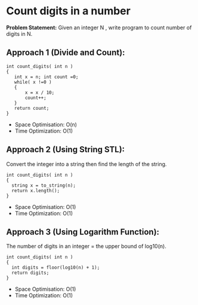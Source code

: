 # Count digits in a number
**Problem Statement:** Given an integer N , write program to count number of digits in N.


## Approach 1 (Divide and Count):
```reason
int count_digits( int n )
{
   int x = n; int count =0;
   while( x !=0 ) 
   {
       x = x / 10;
       count++;
   }
   return count;
}
```
- Space Optimisation: O(n)
- Time Optimization: O(1)

## Approach 2 (Using String STL):
Convert the integer into a string then find the length of the string.
```reason
int count_digits( int n )
{
  string x = to_string(n);
  return x.length(); 
}
```
- Space Optimisation: O(1)
- Time Optimization: O(1)

## Approach 3 (Using Logarithm Function): 
The number of digits in an integer = the upper bound of log10(n).
```reason
int count_digits( int n )
{
  int digits = floor(log10(n) + 1);
  return digits;
}
```
- Space Optimisation: O(1)
- Time Optimization: O(1)
